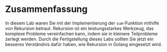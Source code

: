# Zusammenfassung

In diesem Lab waren Sie mit der Implementierung der `sum`-Funktion mithilfe von Rekursion betraut. Rekursion ist ein leistungsstarkes Werkzeug, das komplexe Probleme vereinfachen kann, indem sie in kleinere Teilprobleme zerlegt werden. Durch die Fertigstellung dieses Labs sollten Sie jetzt ein besseres Verständnis dafür haben, wie Rekursion in Golang eingesetzt wird.
